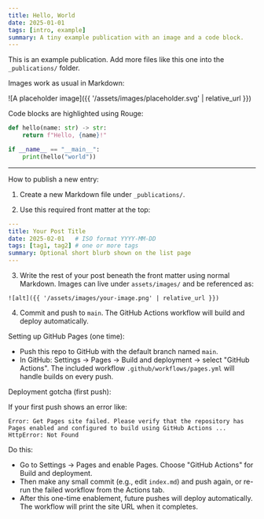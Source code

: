 ```yaml
---
title: Hello, World
date: 2025-01-01
tags: [intro, example]
summary: A tiny example publication with an image and a code block.
---
```


This is an example publication. Add more files like this one into the `_publications/` folder.

Images work as usual in Markdown:

![A placeholder image]({{ '/assets/images/placeholder.svg' | relative_url }})

Code blocks are highlighted using Rouge:

```python
def hello(name: str) -> str:
    return f"Hello, {name}!"

if __name__ == "__main__":
    print(hello("world"))
```

---

How to publish a new entry:

1) Create a new Markdown file under `_publications/`.

2) Use this required front matter at the top:

```yaml
---
title: Your Post Title
date: 2025-02-01   # ISO format YYYY-MM-DD
tags: [tag1, tag2] # one or more tags
summary: Optional short blurb shown on the list page
---
```

3) Write the rest of your post beneath the front matter using normal Markdown. Images can live under `assets/images/` and be referenced as:

```
![alt]({{ '/assets/images/your-image.png' | relative_url }})
```

4) Commit and push to `main`. The GitHub Actions workflow will build and deploy automatically.

Setting up GitHub Pages (one time):

- Push this repo to GitHub with the default branch named `main`.
- In GitHub: Settings → Pages → Build and deployment → select "GitHub Actions". The included workflow `.github/workflows/pages.yml` will handle builds on every push.

Deployment gotcha (first push):

If your first push shows an error like:

```
Error: Get Pages site failed. Please verify that the repository has Pages enabled and configured to build using GitHub Actions ... HttpError: Not Found
```

Do this:
- Go to Settings → Pages and enable Pages. Choose "GitHub Actions" for Build and deployment.
- Then make any small commit (e.g., edit `index.md`) and push again, or re-run the failed workflow from the Actions tab.
- After this one-time enablement, future pushes will deploy automatically. The workflow will print the site URL when it completes.


